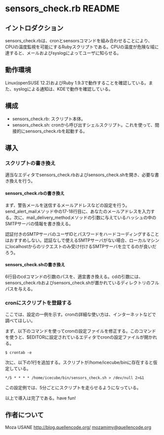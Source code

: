 sensors_check.rb README
=======================

## イントロダクション

sensors_check.rbは、cronとsensorsコマンドを組み合わせることにより、CPUの温度監視を可能にするRubyスクリプトである。CPUの温度が危険な域に達すると、メールおよびsyslogによってユーザに知らせる。

## 動作環境

Linux(openSUSE 12.2)およびRuby 1.9.3で動作することを確認している。また、syslogによる通知は、KDEで動作を確認している。

## 構成

- sensors_check.rb: スクリプト本体。
- sensors_check.sh: cronから呼び出すシェルスクリプト。これを使って、間接的にsensors_check.rbを起動する。

## 導入

### スクリプトの書き換え

適当なエディタでsensors_check.rbおよびsensors_check.shを開き、必要な書き換えを行う。

#### sensors_check.rbの書き換え

まず、警告メールを送信するメールアドレスなどの設定を行う。send_alert_mailメソッド中の17-18行目に、あなたのメールアドレスを入力する。次に、mail_delivery_methodメソッドの引数に与えているハッシュの中のSMTPサーバの情報を書き換える。

認証付きのSMTPサーバのユーザIDとパスワードをハードコーディングすることはおすすめしない。認証なしで使えるSMTPサーバがない場合、ローカルマシンにlocalhostからのリクエストのみ受け付けるSMTPサーバを立てるのが良いだろう。

#### sensors_check.shの書き換え

6行目のcdコマンドの引数のパスを、適宜書き換える。cdの引数には、sensors_check.rbおよびsensors_check.shが置かれているディレクトリのフルパスを与える。

### cronにスクリプトを登録する

ここでは、設定の一例を示す。cronの詳細な使い方は、インターネットなどで調べてほしい。

まず、以下のコマンドを使ってcronの設定ファイルを修正する。このコマンドを使うと、$EDITORに設定されているエディタでcronの設定ファイルが開かれる。

`$ crontab -e`

次に、以下の1行を追加する。スクリプトが/home/icecube/binに存在すると仮定している。

`*/5 * * * * /home/icecube/bin/sensors_check.sh > /dev/null 2>&1`

この設定例では、5分ごとにスクリプトを走らせるようになっている。

以上で導入は完了である。have fun!

## 作者について

Moza USANE
http://blog.quellencode.org/
mozamimy@quellencode.org